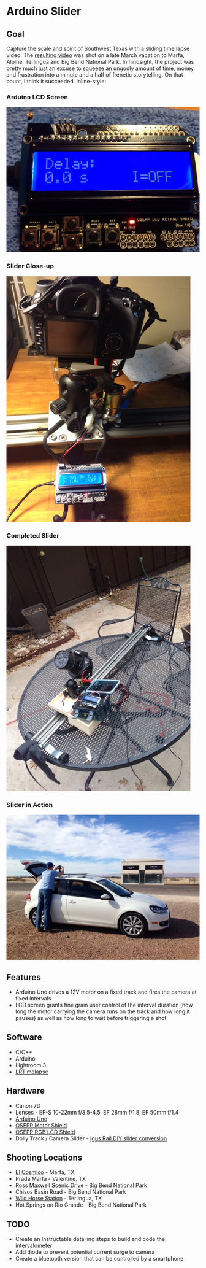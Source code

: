 Arduino Slider
===============================

## Goal
Capture the scale and spirit of Southwest Texas with a sliding time lapse video. The [resulting video](https://vimeo.com/93436904) was shot on a late March vacation to Marfa, Alpine, Terlingua and Big Bend National Park. In hindsight, the project was pretty much just an excuse to squeeze an ungodly amount of time, money and frustration into a minute and a half of frenetic storytelling. On that count, I think it succeeded.
Inline-style: 

### Arduino LCD Screen
![Arduino Closeup](/img/arduino-closeup.jpg "Arduino Closeup")

### Slider Close-up 
![Slider Closeup](/img/slider-closeup.jpg "Slider Closeup")

### Completed Slider
![Slider Complete](/img/slider-complete.jpg "Slider Complete")

### Slider in Action
![Slider in Action](/img/slider-action.jpg "Slider in Action")

## Features
- Arduino Uno drives a 12V motor on a fixed track and fires the camera at fixed intervals
- LCD screen grants fine grain user control of the interval duration (how long the motor carrying the camera runs on the track and how long it pauses) as well as how long to wait before triggering a shot

## Software
- C/C++
- Arduino
- Lightroom 3
- [LRTimelapse](http://lrtimelapse.com/)

## Hardware
- Canon 7D
- Lenses - EF-S 10-22mm f/3.5-4.5, EF 28mm f/1.8, EF 50mm f/1.4
- [Arduino Uno](http://www.adafruit.com/products/50)
- [OSEPP Motor Shield](http://osepp.com/products/shield-arduino-compatible/motor-servo-shield/)
- [OSEPP RGB LCD Shield](http://osepp.com/products/shield-arduino-compatible/16x2-lcd-display-keypad-shield/)
- Dolly Track / Camera Slider - [Igus Rail DIY slider conversion](zazaslider.com/instructions.html)

## Shooting Locations
- [El Cosmico](http://elcosmico.com/stay) - Marfa, TX
- Prada Marfa - Valentine, TX
- Ross Maxwell Scenic Drive - Big Bend National Park
- Chisos Basin Road - Big Bend National Park
- [Wild Horse Station](http://www.tripadvisor.com/Hotel_Review-g56758-d122796-Reviews-Wildhorse_Station-Terlingua_Texas.html) - Terlingua, TX
- Hot Springs on Rio Grande - Big Bend National Park

## TODO
- Create an Instructable detailing steps to build and code the intervalometer
- Add diode to prevent potential current surge to camera
- Create a bluetooth version that can be controlled by a smartphone
